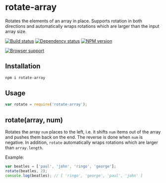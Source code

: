 # rotate-array

Rotates the elements of an array in place. Supports rotation in both directions and automatically wraps rotations which are larger than the input array size.

[![Build status](https://secure.travis-ci.org/CMTegner/rotate-array.png)](http://travis-ci.org/CMTegner/rotate-array) [![Dependency status](https://david-dm.org/CMTegner/rotate-array.png)](https://david-dm.org/CMTegner/rotate-array) [![NPM version](https://badge.fury.io/js/rotate-array.png)](https://npmjs.org/package/rotate-array)

[![Browser support](https://ci.testling.com/CMTegner/rotate-array.png)](https://ci.testling.com/CMTegner/rotate-array)

## Installation

```bash
npm i rotate-array
```

## Usage

```javascript
var rotate = require('rotate-array');
```

## rotate(array, num)

Rotates the array `num` places to the left, i.e. it shifts `num` items out of the array and pushes them back on the end. The reverse is done when `num` is negative. In addition, `rotate` automatically wraps rotations which are larger than `array.length`.

Example:

```javascript
var beatles = ['paul', 'john', 'ringo', 'george'];
rotate(beatles, 2);
console.log(beatles); // [ 'ringo', 'george', 'paul', 'john' ]
```
